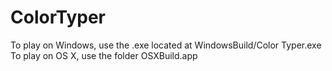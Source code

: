 # ColorTyper
To play on Windows, use the .exe located at WindowsBuild/Color Typer.exe
To play on OS X, use the folder OSXBuild.app
